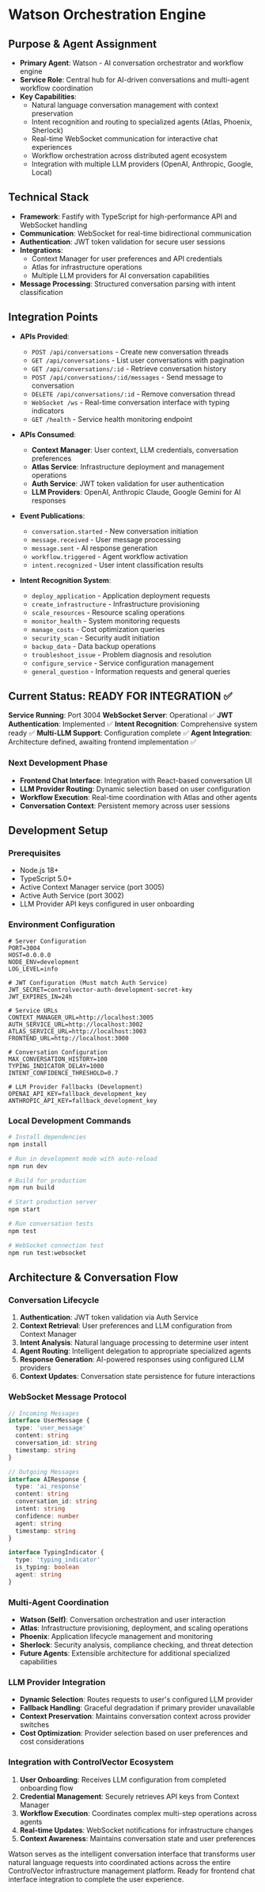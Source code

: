 # Watson Orchestration Engine

## Purpose & Agent Assignment
- **Primary Agent**: Watson - AI conversation orchestrator and workflow engine  
- **Service Role**: Central hub for AI-driven conversations and multi-agent workflow coordination
- **Key Capabilities**: 
  - Natural language conversation management with context preservation
  - Intent recognition and routing to specialized agents (Atlas, Phoenix, Sherlock)
  - Real-time WebSocket communication for interactive chat experiences
  - Workflow orchestration across distributed agent ecosystem
  - Integration with multiple LLM providers (OpenAI, Anthropic, Google, Local)

## Technical Stack
- **Framework**: Fastify with TypeScript for high-performance API and WebSocket handling
- **Communication**: WebSocket for real-time bidirectional communication
- **Authentication**: JWT token validation for secure user sessions
- **Integrations**: 
  - Context Manager for user preferences and API credentials
  - Atlas for infrastructure operations
  - Multiple LLM providers for AI conversation capabilities
- **Message Processing**: Structured conversation parsing with intent classification

## Integration Points
- **APIs Provided**:
  - `POST /api/conversations` - Create new conversation threads
  - `GET /api/conversations` - List user conversations with pagination
  - `GET /api/conversations/:id` - Retrieve conversation history
  - `POST /api/conversations/:id/messages` - Send message to conversation
  - `DELETE /api/conversations/:id` - Remove conversation thread
  - `WebSocket /ws` - Real-time conversation interface with typing indicators
  - `GET /health` - Service health monitoring endpoint

- **APIs Consumed**:
  - **Context Manager**: User context, LLM credentials, conversation preferences
  - **Atlas Service**: Infrastructure deployment and management operations
  - **Auth Service**: JWT token validation for user authentication
  - **LLM Providers**: OpenAI, Anthropic Claude, Google Gemini for AI responses

- **Event Publications**:
  - `conversation.started` - New conversation initiation
  - `message.received` - User message processing
  - `message.sent` - AI response generation
  - `workflow.triggered` - Agent workflow activation
  - `intent.recognized` - User intent classification results

- **Intent Recognition System**:
  - `deploy_application` - Application deployment requests
  - `create_infrastructure` - Infrastructure provisioning
  - `scale_resources` - Resource scaling operations  
  - `monitor_health` - System monitoring requests
  - `manage_costs` - Cost optimization queries
  - `security_scan` - Security audit initiation
  - `backup_data` - Data backup operations
  - `troubleshoot_issue` - Problem diagnosis and resolution
  - `configure_service` - Service configuration management
  - `general_question` - Information requests and general queries

## Current Status: READY FOR INTEGRATION ✅

**Service Running**: Port 3004
**WebSocket Server**: Operational ✅
**JWT Authentication**: Implemented ✅
**Intent Recognition**: Comprehensive system ready ✅
**Multi-LLM Support**: Configuration complete ✅
**Agent Integration**: Architecture defined, awaiting frontend implementation ✅

### Next Development Phase
- **Frontend Chat Interface**: Integration with React-based conversation UI
- **LLM Provider Routing**: Dynamic selection based on user configuration
- **Workflow Execution**: Real-time coordination with Atlas and other agents
- **Conversation Context**: Persistent memory across user sessions

## Development Setup

### Prerequisites
- Node.js 18+
- TypeScript 5.0+
- Active Context Manager service (port 3005)
- Active Auth Service (port 3002)
- LLM Provider API keys configured in user onboarding

### Environment Configuration
```env
# Server Configuration
PORT=3004
HOST=0.0.0.0
NODE_ENV=development
LOG_LEVEL=info

# JWT Configuration (Must match Auth Service)
JWT_SECRET=controlvector-auth-development-secret-key
JWT_EXPIRES_IN=24h

# Service URLs
CONTEXT_MANAGER_URL=http://localhost:3005
AUTH_SERVICE_URL=http://localhost:3002
ATLAS_SERVICE_URL=http://localhost:3003
FRONTEND_URL=http://localhost:3000

# Conversation Configuration
MAX_CONVERSATION_HISTORY=100
TYPING_INDICATOR_DELAY=1000
INTENT_CONFIDENCE_THRESHOLD=0.7

# LLM Provider Fallbacks (Development)
OPENAI_API_KEY=fallback_development_key
ANTHROPIC_API_KEY=fallback_development_key
```

### Local Development Commands
```bash
# Install dependencies
npm install

# Run in development mode with auto-reload
npm run dev

# Build for production  
npm run build

# Start production server
npm start

# Run conversation tests
npm test

# WebSocket connection test
npm run test:websocket
```

## Architecture & Conversation Flow

### Conversation Lifecycle
1. **Authentication**: JWT token validation via Auth Service
2. **Context Retrieval**: User preferences and LLM configuration from Context Manager
3. **Intent Analysis**: Natural language processing to determine user intent
4. **Agent Routing**: Intelligent delegation to appropriate specialized agents
5. **Response Generation**: AI-powered responses using configured LLM providers
6. **Context Updates**: Conversation state persistence for future interactions

### WebSocket Message Protocol
```typescript
// Incoming Messages
interface UserMessage {
  type: 'user_message'
  content: string
  conversation_id: string
  timestamp: string
}

// Outgoing Messages  
interface AIResponse {
  type: 'ai_response'
  content: string
  conversation_id: string
  intent: string
  confidence: number
  agent: string
  timestamp: string
}

interface TypingIndicator {
  type: 'typing_indicator'
  is_typing: boolean
  agent: string
}
```

### Multi-Agent Coordination
- **Watson (Self)**: Conversation orchestration and user interaction
- **Atlas**: Infrastructure provisioning, deployment, and scaling operations
- **Phoenix**: Application lifecycle management and monitoring  
- **Sherlock**: Security analysis, compliance checking, and threat detection
- **Future Agents**: Extensible architecture for additional specialized capabilities

### LLM Provider Integration
- **Dynamic Selection**: Routes requests to user's configured LLM provider
- **Fallback Handling**: Graceful degradation if primary provider unavailable
- **Context Preservation**: Maintains conversation context across provider switches
- **Cost Optimization**: Provider selection based on user preferences and cost considerations

### Integration with ControlVector Ecosystem
1. **User Onboarding**: Receives LLM configuration from completed onboarding flow
2. **Credential Management**: Securely retrieves API keys from Context Manager
3. **Workflow Execution**: Coordinates complex multi-step operations across agents
4. **Real-time Updates**: WebSocket notifications for infrastructure changes
5. **Context Awareness**: Maintains conversation state and user preferences

Watson serves as the intelligent conversation interface that transforms user natural language requests into coordinated actions across the entire ControlVector infrastructure management platform. Ready for frontend chat interface integration to complete the user experience.